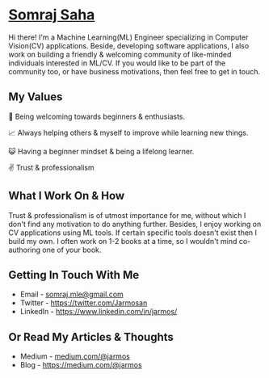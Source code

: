 <!-- ### Hi there 👋
[<img src="https://img.shields.io/badge/twitter-%231DA1F2.svg?&style=for-the-badge&logo=twitter&logoColor=white" />](https://twitter.com/Jarmosan)   [<img src="https://img.shields.io/badge/medium-%2312100E.svg?&style=for-the-badge&logo=medium&logoColor=white" />](https://medium.com/@jarmos)   [<img src="https://img.shields.io/badge/linkedin-%230077B5.svg?&style=for-the-badge&logo=linkedin&logoColor=white" />](https://www.linkedin.com/in/jarmos/)

**Jarmos-san/Jarmos-san** is a ✨ _special_ ✨ repository because its `README.md` (this file) appears on your GitHub profile.

Here are some ideas to get you started:

🔭 I’m currently working on ...
🌱 I’m currently learning ...
👯 I’m looking to collaborate on ...
🤔 I’m looking for help with ...
💬 Ask me about ...
📫 How to reach me: ...
😄 Pronouns: ...
⚡ Fun fact: ...

![Somraj's github stats](https://github-readme-stats.vercel.app/api?username=Jarmos-san&show_icons=true)

** **This is work-in-progress**
-->

# [Somraj Saha](https://jarmos.netlify.app)

Hi there! I'm a Machine Learning(ML) Engineer specializing in Computer Vision(CV) applications. Beside, developing software applications, I also work on building a friendly & welcoming community of like-minded individuals interested in ML/CV. If you would like to be part of the community too, or have business motivations, then feel free to get in touch.

## My Values

:open_hands:                Being welcoming towards beginners & enthusiasts.

:chart_with_upwards_trend:  Always helping others & myself to improve while learning new things.

:smiley_cat:                Having a beginner mindset & being a lifelong learner.

:v:                          Trust & professionalism

## What I Work On & How

Trust & professionalism is of utmost importance for me, without which I don't find any motivation to do anything further. Besides, I enjoy working on CV applications using ML tools. If certain specific tools doesn't exist then I build my own. I often work on 1-2 books at a time, so I wouldn't mind co-authoring one of your book.

## Getting In Touch With Me

+ Email    - [somraj.mle@gmail.com](mailto:somraj.mle@gmail.com)
+ Twitter  - https://twitter.com/Jarmosan
+ LinkedIn - https://www.linkedin.com/in/jarmos/

## Or Read My Articles & Thoughts

+ Medium - [medium.com/@jarmos](https://medium.com/@jarmos)
+ Blog   - https://medium.com/@jarmos
